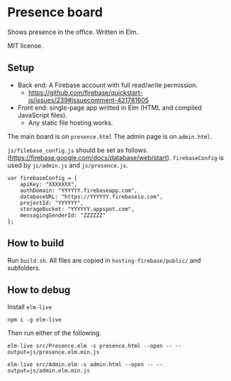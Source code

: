 # Presence board

Shows presence in the office. Written in Elm.

MIT license.

## Setup

* Back end: A Firebase account with full read/write permission.
  * https://github.com/firebase/quickstart-js/issues/239#issuecomment-421781605 
* Front end: single-page app writted in Elm (HTML and compiled JavaScript files).
  * Any static file hosting works.

The main board is on `presence.html`
The admin page is on `admin.html`.

`js/filebase_config.js` should be set as follows. (https://firebase.google.com/docs/database/web/start). `firebaseConfig` is used by `js/admin.js` and `js/presence.js`.
```
var firebaseConfig = {
	apiKey: "XXXXXXX",
	authDomain: "YYYYYY.firebaseapp.com",
	databaseURL: "https://YYYYYY.firebaseio.com",
	projectId: "YYYYYY",
	storageBucket: "YYYYYY.appspot.com",
	messagingSenderId: "ZZZZZZ"
};
```

## How to build

Run `build.sh`.
All files are copied in `hosting-firebase/public/` and subfolders.


## How to debug

Install `elm-live`
```
npm i -g elm-live
```

Then run either of the following.
```
elm-live src/Presence.elm -s presence.html --open -- --output=js/presence.elm.min.js
```
```
elm-live src/Admin.elm -s admin.html --open -- --output=js/admin.elm.min.js
```

